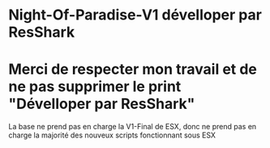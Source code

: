# Night-Of-Paradise-V1 dévelloper par ResShark

# Merci de respecter mon travail et de ne pas supprimer le print "Dévelloper par ResShark"

 La base ne prend pas en charge la V1-Final de ESX, donc ne prend pas en charge la majorité des nouveux scripts fonctionnant sous ESX


